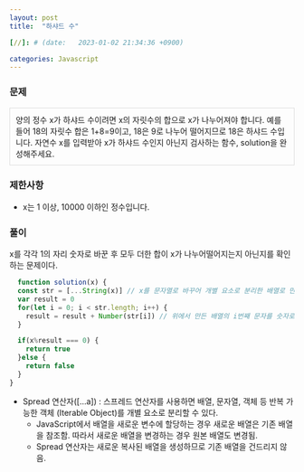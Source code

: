 ```yaml
---
layout: post
title:  "하샤드 수"

[//]: # (date:   2023-01-02 21:34:36 +0900)

categories: Javascript
---
```


[//]: # (<h1>Introduction</h1>)

### 문제

<div class="text">
양의 정수 x가 하샤드 수이려면 x의 자릿수의 합으로 x가 나누어져야 합니다.    
예를 들어 18의 자릿수 합은 1+8=9이고, 18은 9로 나누어 떨어지므로 18은 하샤드 수입니다.    
자연수 x를 입력받아 x가 하샤드 수인지 아닌지 검사하는 함수, solution을 완성해주세요.
</div>


### 제한사항

- x는 1 이상, 10000 이하인 정수입니다.


### 풀이

x를 각각 1의 자리 숫자로 바꾼 후 모두 더한 합이 x가 나누어떨어지는지 아닌지를 확인하는 문제이다.


```javascript
  function solution(x) {
  const str = [...String(x)] // x를 문자열로 바꾸어 개별 요소로 분리한 배열로 만듦 (ex: 123 -> [1,2,3])
  var result = 0
  for(let i = 0; i < str.length; i++) {
    result = result + Number(str[i]) // 위에서 만든 배열의 i번째 문자를 숫자로 바꾸어 더하는 반복문 실행
  }

  if(x%result === 0) {
    return true
  }else {
    return false
  }
}
```


- Spread 연산자([...a]) : 스프레드 연산자를 사용하면 배열, 문자열, 객체 등 반복 가능한 객체 (Iterable Object)를 개별 요소로 분리할 수 있다.
    - JavaScript에서 배열을 새로운 변수에 할당하는 경우 새로운 배열은 기존 배열을 참조함. 따라서 새로운 배열을 변경하는 경우 원본 배열도 변경됨.
    - Spread 연산자는 새로운 복사된 배열을 생성하므로 기존 배열을 건드리지 않음.

<style>
.text {
    border: 1px solid #dcdcdc;
    padding: 10px;
}
</style>